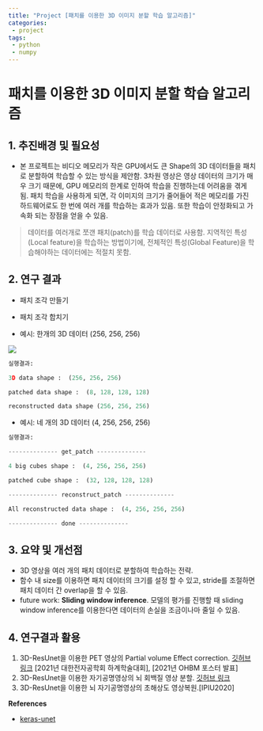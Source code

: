 ```yaml
---
title: "Project [패치를 이용한 3D 이미지 분할 학습 알고리즘]"  
categories:
 - project
tags:
 - python
 - numpy
---
```


# 패치를 이용한 3D 이미지 분할 학습 알고리즘

## 1. 추진배경 및 필요성

- 본 프로젝트는 비디오 메모리가 작은 GPU에서도 큰 Shape의 3D 데이터들을 패치로 분할하여 학습할 수 있는 방식을 제안함. 3차원 영상은 영상 데이터의 크기가 매우 크기 때문에, GPU 메모리의 한계로 인하여 학습을 진행하는데 어려움을 겪게 됨. 패치 학습을 사용하게 되면, 각 이미지의 크기가 줄어들어 적은 메모리를 가진 하드웨어로도 한 번에 여러 개를 학습하는 효과가 있음. 또한 학습이 안정화되고 가속화 되는 장점을 얻을 수 있음.

> 데이터를 여러개로 쪼갠 패치(patch)를 학습 데이터로 사용함.
> 지역적인 특성(Local feature)을 학습하는 방법이기에, 전체적인 특성(Global Feature)을 학습해야하는 데이터에는 적절치 못함.

## 2. 연구 결과

- 패치 조각 만들기

<script src="https://gist.github.com/wjh1065/cbf98e98fadd74bb64ce15ce922fa6b2.js"></script>

- 패치 조각 합치기

<script src="https://gist.github.com/wjh1065/c33e0506db4061f9866a72d5520c07b3.js"></script>

- 예시: 한개의 3D 데이터 (256, 256, 256)

![](https://images.velog.io/images/wjh1065/post/b847a6aa-cdb9-4307-a17b-af7324650d9a/example.png)

<script src="https://gist.github.com/wjh1065/a9a64a6d00fda8694110d7b492d51d31.js"></script>


```python
실행결과: 

3D data shape :  (256, 256, 256)

patched data shape :  (8, 128, 128, 128)

reconstructed data shape (256, 256, 256)
```

- 예시: 네 개의 3D 데이터 (4, 256, 256, 256)

<script src="https://gist.github.com/wjh1065/54337afb55c8bffc87142839d5c0875e.js"></script>

```python
실행결과: 

-------------- get_patch --------------

4 big cubes shape :  (4, 256, 256, 256)

patched cube shape :  (32, 128, 128, 128)

-------------- reconstruct_patch --------------

All reconstructed data shape :  (4, 256, 256, 256)

-------------- done --------------
```

## 3. 요약 및 개선점

- 3D 영상을 여러 개의 패치 데이터로 분할하여 학습하는 전략.
- 함수 내 size를 이용하면 패치 데이터의 크기를 설정 할 수 있고, stride를 조절하면 패치 데이터 간 overlap을 할 수 있음.
- future work: **Sliding window inference**. 
    모델의 평가를 진행할 때 sliding window inference를 이용한다면 데이터의 손실을 조금이나마 줄일 수 있음.

## 4. 연구결과 활용

1. 3D-ResUnet을 이용한 PET 영상의 Partial volume Effect correction. [깃허브 링크](https://github.com/wjh1065/PVC-of-PET-images-using-3D-ResUnet)
    [2021년 대한전자공학회 하계학술대회], [2021년 OHBM 포스터 발표] 
2. 3D-ResUnet을 이용한 자기공명영상의 뇌 회백질 영상 분할. [깃허브 링크](https://github.com/wjh1065/Gray-matter-segmentation-of-MR-images-Using-3D-ResUnet)
3. 3D-ResUnet을 이용한 뇌 자기공명영상의 초해상도 영상복원.[IPIU2020]

**References**

  * [keras-unet](https://github.com/karolzak/keras-unet.git)